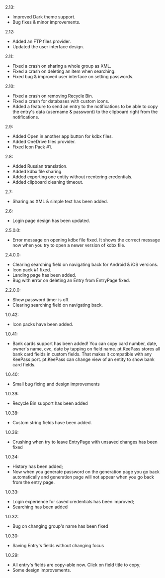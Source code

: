 2.13:
- Improved Dark theme support.
- Bug fixes & minor improvements.

2.12:
- Added an FTP files provider.
- Updated the user interface design.

2.11:
- Fixed a crash on sharing a whole group as XML.
- Fixed a crash on deleting an item when searching.
- Fixed bug & improved user interface on setting passwords.

2.10:
- Fixed a crash on removing Recycle Bin.
- Fixed a crash for databases with custom icons.
- Added a feature to send an entry to the notifications to be able to copy the entry's data (username & password) to the clipboard right from the notifications.

2.9:
- Added Open in another app button for kdbx files.
- Added OneDrive files provider.
- Fixed Icon Pack #1.

2.8:
- Added Russian translation.
- Added kdbx file sharing.
- Added exporting one entity without reentering credentials.
- Added clipboard cleaning timeout.

2.7:
- Sharing as XML & simple text has been added.

2.6:
- Login page design has been updated.

2.5.0.0:
- Error message on opening kdbx file fixed. It shows the correct message now when you try to open a newer version of kdbx file.

2.4.0.0:
- Clearing searching field on navigating back for Android & iOS versions.
- Icon pack #1 fixed.
- Landing page has been added.
- Bug with error on deleting an Entry from EntryPage fixed.

2.2.0.0:
- Show password timer is off.
- Clearing searching field on navigating back. 

1.0.42:
- Icon packs have been added.

1.0.41:
- Bank cards support has been added! 
You can copy card number, date, owner's name, cvc, date by tapping on field name.
pt.KeePass stores all bank card fields in custom fields. That makes it compatible with any KeePass port. pt.KeePass can change view of an entity to show bank card fields.

1.0.40:
- Small bug fixing and design improvements

1.0.39:
- Recycle Bin support has been added

1.0.38:
- Custom string fields have been added.

1.0.36:
- Crushing when try to leave EntryPage with unsaved changes has been fixed

1.0.34:
- History has been added;
- Now when you generate password on the generation page you go back automatically and generation page will not appear when you go back from the entry page.

1.0.33:
- Login experience for saved credentials has been improved;
- Searching has been added

1.0.32:
- Bug on changing group's name has been fixed

1.0.30:
- Saving Entry's fields without changing focus 

1.0.29:
- All entry's fields are copy-able now. Click on field title to copy;
- Some design improvements.